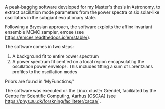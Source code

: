 A peak-bagging software developed for my Master's thesis in Astronomy, to extract oscillation mode parameters from the power spectra of six solar-like oscillators in the subgiant evolutionary state.

Following a Bayesian approach, the software exploits the affine invariant ensemble MCMC sampler, emcee (see https://emcee.readthedocs.io/en/stable/). 

The software comes in two steps:
  1) A background fit to entire power spectrum
  2) A power spectrum fit centred on a local region encapsulating the oscillation power envelope. This includes fitting a sum of Lorentzians profiles to the oscillation modes

Priors are found in 'MyFunctions/'

The software was executed on the Linux cluster Grendel, facilitated by the Centre for Scientific Computing, Aarhus (CSCAA) (see https://phys.au.dk/forskning/faciliteter/cscaa/).
